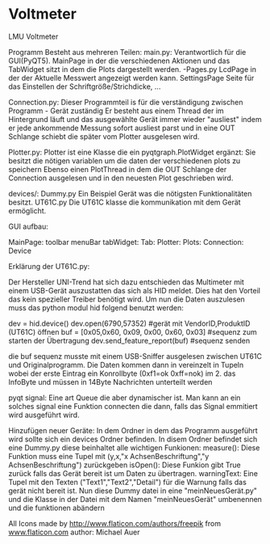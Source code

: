 # Voltmeter
LMU Voltmeter

Programm Besteht aus mehreren Teilen:
main.py:
  Verantwortlich für die GUI(PyQT5).
  MainPage in der die verschiedenen Aktionen und das TabWidget sitzt in dem die Plots dargestellt werden.
  -Pages.py
    LcdPage in der der Aktuelle Messwert angezeigt werden kann.
    SettingsPage Seite für das Einstellen der Schriftgröße/Strichdicke, ...

Connection.py:
  Dieser Programmteil is für die verständigung zwischen Programm - Gerät zuständig
  Er besteht aus einem Thread der im Hintergrund läuft und das ausgewählte Gerät immer wieder "ausliest" indem er jede ankommende Messung sofort ausliest parst und in eine OUT Schlange schiebt die später vom Plotter ausgelesen wird.

Plotter.py:
  Plotter ist eine Klasse die ein pyqtgraph.PlotWidget ergänzt:
  Sie besitzt die nötigen variablen um die daten der verschiedenen plots zu speichern
  Ebenso einen PlotThread in dem die OUT Schlange der Connection ausgelesen und in den neuesten Plot geschrieben wird.

devices/:
  Dummy.py Ein Beispiel Gerät was die nötigsten Funktionalitäten besitzt.
  UT61C.py Die UT61C klasse die kommunikation mit dem Gerät ermöglicht.


GUI aufbau:

MainPage:
  toolbar
  menuBar
  tabWidget:
    Tab:
      Plotter:
        Plots:
          Connection:
            Device

Erklärung der UT61C.py:

Der Hersteller UNI-Trend hat sich dazu entschieden das Multimeter mit einem USB-Gerät auszustatten das sich als HID meldet. Dies hat den Vorteil das kein spezieller Treiber benötigt wird. Um nun die Daten auszulesen muss das python modul hid folgend benutzt werden:

  dev = hid.device()
  dev.open(6790,57352) #gerät mit VendorID,ProduktID (UT61C) öffnen
  buf = [0x05,0x60, 0x09, 0x00, 0x60, 0x03] #sequenz zum starten der Übertragung
  dev.send_feature_report(buf) #sequenz senden

die buf sequenz musste mit einem USB-Sniffer ausgelesen zwischen UT61C und Originalprogramm.
Die Daten kommen dann in vereinzelt in Tupeln wobei der erste Eintrag ein Konrollbyte (0xf1=ok 0xff=nok) im 2. das InfoByte und müssen in 14Byte Nachrichten unterteilt werden 	


pyqt signal:
  Eine art Queue die aber dynamischer ist. Man kann an ein solches signal eine Funktion connecten die dann,
  falls das Signal emmitiert wird ausgeführt wird.


Hinzufügen neuer Geräte:
  In dem Ordner in dem das Programm ausgeführt wird sollte sich ein devices Ordner befinden.
  In disem Ordner befindet sich eine Dummy.py diese beinhaltet alle wichtigen Funkionen:
    measure(): Diese Funktion muss eine Tupel mit (y,x,"x AchsenBeschriftung","y AchsenBeschriftung") zurückgeben
    isOpen(): Diese Funkion gibt True zurück falls das Gerät bereit ist um Daten zu übertragen.
    warningText: Eine Tupel mit den Texten ("Text1","Text2","Detail") für die Warnung falls das gerät nicht bereit ist.
  Nun diese Dummy datei in eine "meinNeuesGerät.py" und die Klasse in der Datei mit dem Namen "meinNeuesGerät" umbenennen und die funktionen abändern




All Icons made by http://www.flaticon.com/authors/freepik from www.flaticon.com
author: Michael Auer
